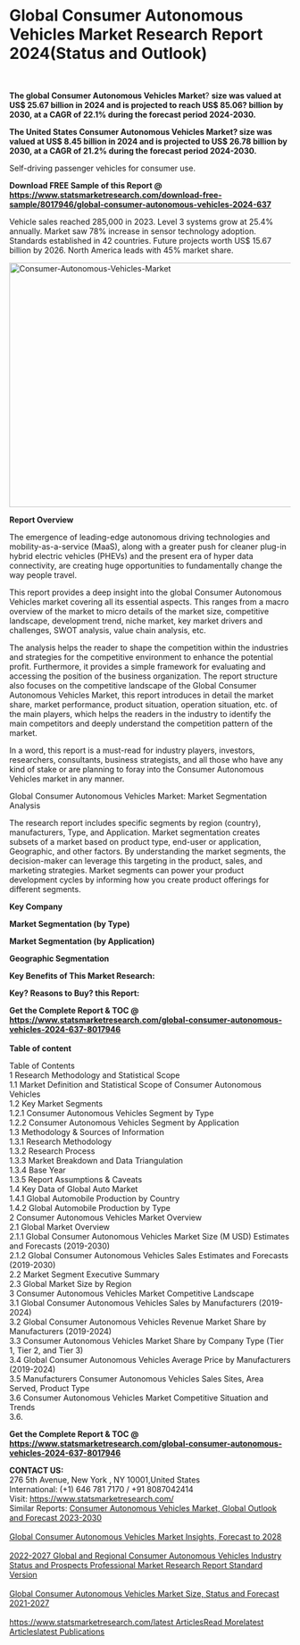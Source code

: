 <h1>Global Consumer Autonomous Vehicles Market Research Report 2024(Status and Outlook)</h1><br/><p><strong>The global Consumer Autonomous Vehicles Market</strong>? <strong>size was valued at US$ 25.67 billion in 2024 and is projected to reach US$ 85.06? billion by 2030, at a <strong>CAGR</strong> of 22.1% during the forecast period 2024-2030.</strong></p><p><strong>The United States Consumer Autonomous Vehicles Market? size was valued at US$ 8.45 billion in 2024 and is projected to US$ 26.78 billion by 2030, at a <strong>CAGR</strong> of 21.2% during the forecast period 2024-2030.</strong></p><p>Self-driving passenger vehicles for consumer use.</p><p><strong>Download FREE Sample of this Report @ <a href="https://www.statsmarketresearch.com/download-free-sample/8017946/global-consumer-autonomous-vehicles-2024-637">https://www.statsmarketresearch.com/download-free-sample/8017946/global-consumer-autonomous-vehicles-2024-637</a></strong></p><p>Vehicle sales reached 285,000 in 2023. Level 3 systems grow at 25.4% annually. Market saw 78% increase in sensor technology adoption. Standards established in 42 countries. Future projects worth US$ 15.67 billion by 2026. North America leads with 45% market share.</p><p><img alt="Consumer-Autonomous-Vehicles-Market" src="https://www.grandresearchstore.com/assets/report-images/Consumer_Autonomous_Vehicles_Market.png" style="width: 730px; height: 438px;"></p><p><strong>Report Overview</strong></p><p>The emergence of leading-edge autonomous driving technologies and mobility-as-a-service (MaaS), along with a greater push for cleaner plug-in hybrid electric vehicles (PHEVs) and the present era of hyper data connectivity, are creating huge opportunities to fundamentally change the way people travel.</p><p>This report provides a deep insight into the global Consumer Autonomous Vehicles market covering all its essential aspects. This ranges from a macro overview of the market to micro details of the market size, competitive landscape, development trend, niche market, key market drivers and challenges, SWOT analysis, value chain analysis, etc.</p><p>The analysis helps the reader to shape the competition within the industries and strategies for the competitive environment to enhance the potential profit. Furthermore, it provides a simple framework for evaluating and accessing the position of the business organization. The report structure also focuses on the competitive landscape of the Global Consumer Autonomous Vehicles Market, this report introduces in detail the market share, market performance, product situation, operation situation, etc. of the main players, which helps the readers in the industry to identify the main competitors and deeply understand the competition pattern of the market.</p><p>In a word, this report is a must-read for industry players, investors, researchers, consultants, business strategists, and all those who have any kind of stake or are planning to foray into the Consumer Autonomous Vehicles market in any manner.</p><p>Global Consumer Autonomous Vehicles Market: Market Segmentation Analysis</p><p>The research report includes specific segments by region (country), manufacturers, Type, and Application. Market segmentation creates subsets of a market based on product type, end-user or application, Geographic, and other factors. By understanding the market segments, the decision-maker can leverage this targeting in the product, sales, and marketing strategies. Market segments can power your product development cycles by informing how you create product offerings for different segments.</p><p><strong>Key Company</strong></p><p><strong>Market Segmentation (by Type)</strong></p><p><strong>Market Segmentation (<strong>by Application</strong>)</strong></p><p><strong>Geographic Segmentation</strong></p><p><strong>Key Benefits of This Market Research:</strong></p><p><strong>Key? <strong>Reasons to Buy</strong>? this Report:</strong></p><div><b>Get the Complete Report & TOC @ <a href="https://www.statsmarketresearch.com/global-consumer-autonomous-vehicles-2024-637-8017946">https://www.statsmarketresearch.com/global-consumer-autonomous-vehicles-2024-637-8017946</a></b></div><br><b>Table of content</b><p>Table of Contents<br /> 1 Research Methodology and Statistical Scope<br /> 1.1 Market Definition and Statistical Scope of Consumer Autonomous Vehicles<br /> 1.2 Key Market Segments<br /> 1.2.1 Consumer Autonomous Vehicles Segment by Type<br /> 1.2.2 Consumer Autonomous Vehicles Segment by Application<br /> 1.3 Methodology & Sources of Information<br /> 1.3.1 Research Methodology<br /> 1.3.2 Research Process<br /> 1.3.3 Market Breakdown and Data Triangulation<br /> 1.3.4 Base Year<br /> 1.3.5 Report Assumptions & Caveats<br /> 1.4 Key Data of Global Auto Market<br /> 1.4.1 Global Automobile Production by Country<br /> 1.4.2 Global Automobile Production by Type<br /> 2 Consumer Autonomous Vehicles Market Overview<br /> 2.1 Global Market Overview<br /> 2.1.1 Global Consumer Autonomous Vehicles Market Size (M USD) Estimates and Forecasts (2019-2030)<br /> 2.1.2 Global Consumer Autonomous Vehicles Sales Estimates and Forecasts (2019-2030)<br /> 2.2 Market Segment Executive Summary<br /> 2.3 Global Market Size by Region<br /> 3 Consumer Autonomous Vehicles Market Competitive Landscape<br /> 3.1 Global Consumer Autonomous Vehicles Sales by Manufacturers (2019-2024)<br /> 3.2 Global Consumer Autonomous Vehicles Revenue Market Share by Manufacturers (2019-2024)<br /> 3.3 Consumer Autonomous Vehicles Market Share by Company Type (Tier 1, Tier 2, and Tier 3)<br /> 3.4 Global Consumer Autonomous Vehicles Average Price by Manufacturers (2019-2024)<br /> 3.5 Manufacturers Consumer Autonomous Vehicles Sales Sites, Area Served, Product Type<br /> 3.6 Consumer Autonomous Vehicles Market Competitive Situation and Trends<br /> 3.6.<br><div><b>Get the Complete Report & TOC @ <a href="https://www.statsmarketresearch.com/global-consumer-autonomous-vehicles-2024-637-8017946">https://www.statsmarketresearch.com/global-consumer-autonomous-vehicles-2024-637-8017946</a></b></div></p> <b>CONTACT US:</b><br>276 5th Avenue, New York , NY 10001,United States<br>International: (+1) 646 781 7170 / +91 8087042414<br>Visit: <a href="https://www.statsmarketresearch.com/">https://www.statsmarketresearch.com/</a><br>Similar Reports: <a href="https://www.statsmarketresearch.com/global-consumer-autonomous-vehicles-2024-637-8017946">Consumer Autonomous Vehicles Market, Global Outlook and Forecast 2023-2030</a><br/><br/><a href="https://www.statsmarketresearch.com/global-consumer-autonomous-vehicles-2024-637-8017946">Global Consumer Autonomous Vehicles Market Insights, Forecast to 2028</a><br/><br/><a href="https://www.statsmarketresearch.com/global-consumer-autonomous-vehicles-2024-637-8017946">2022-2027 Global and Regional Consumer Autonomous Vehicles Industry Status and Prospects Professional Market Research Report Standard Version</a><br/><br/><a href="https://www.statsmarketresearch.com/global-consumer-autonomous-vehicles-2024-637-8017946">Global Consumer Autonomous Vehicles Market Size, Status and Forecast 2021-2027</a><br/><br/><a href="https://gyeongbokgung.com">https://www.statsmarketresearch.com/</a><a href="https://hallyeomaritime.com">latest Articles</a><a href="https://jingwansa.com">Read More</a><a href=https://nguoiviet.jp/">latest Articles</a><a href="https://www.intelmarketresearch.com/">latest Publications</a>